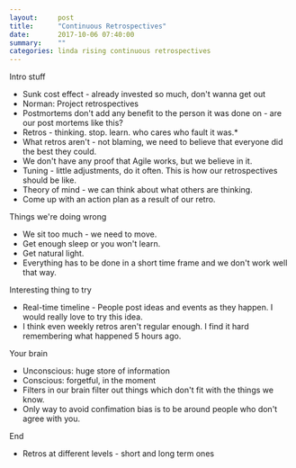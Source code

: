```yaml
---
layout:     post
title:      "Continuous Retrospectives"
date:       2017-10-06 07:40:00
summary:    "" 
categories: linda rising continuous retrospectives 
---
```

Intro stuff
* Sunk cost effect - already invested so much, don't wanna get out
* Norman: Project retrospectives
* Postmortems don't add any benefit to the person it was done on - are our post mortems like this?
* Retros - thinking. stop. learn. who cares who fault it was.*
* What retros aren't - not blaming, we need to believe that everyone did the best they could.
* We don't have any proof that Agile works, but we believe in it.
* Tuning - little adjustments, do it often. This is how our retrospectives should be like.
* Theory of mind - we can think about what others are thinking.
* Come up with an action plan as a result of our retro.  

Things we're doing wrong
* We sit too much - we need to move.
* Get enough sleep or you won't learn.
* Get natural light.
* Everything has to be done in a short time frame and we don't work well that way.  

Interesting thing to try
* Real-time timeline - People post ideas and events as they happen. I would really love to try this idea.
* I think even weekly retros aren't regular enough. I find it hard remembering what happened 5 hours ago.  

Your brain
* Unconscious: huge store of information
* Conscious: forgetful, in the moment
* Filters in our brain filter out things which don't fit with the things we know.
* Only way to avoid confimation bias is to be around people who don't agree with you.  

End
* Retros at different levels - short and long term ones
